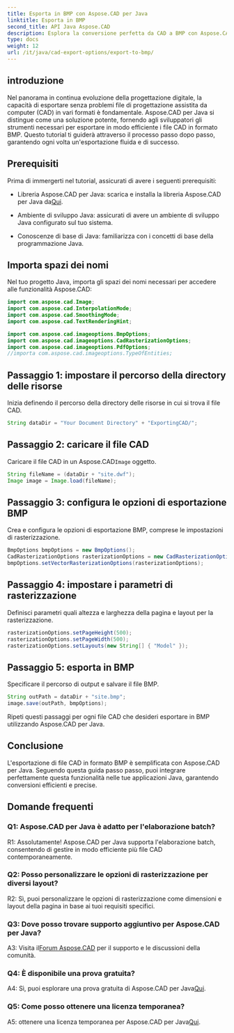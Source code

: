 ```yaml
---
title: Esporta in BMP con Aspose.CAD per Java
linktitle: Esporta in BMP
second_title: API Java Aspose.CAD
description: Esplora la conversione perfetta da CAD a BMP con Aspose.CAD per Java. Segui la nostra guida passo passo per esportazioni efficienti e precise.
type: docs
weight: 12
url: /it/java/cad-export-options/export-to-bmp/
---
```

## introduzione

Nel panorama in continua evoluzione della progettazione digitale, la capacità di esportare senza problemi file di progettazione assistita da computer (CAD) in vari formati è fondamentale. Aspose.CAD per Java si distingue come una soluzione potente, fornendo agli sviluppatori gli strumenti necessari per esportare in modo efficiente i file CAD in formato BMP. Questo tutorial ti guiderà attraverso il processo passo dopo passo, garantendo ogni volta un'esportazione fluida e di successo.

## Prerequisiti

Prima di immergerti nel tutorial, assicurati di avere i seguenti prerequisiti:

- Libreria Aspose.CAD per Java: scarica e installa la libreria Aspose.CAD per Java da[Qui](https://releases.aspose.com/cad/java/).

- Ambiente di sviluppo Java: assicurati di avere un ambiente di sviluppo Java configurato sul tuo sistema.

- Conoscenze di base di Java: familiarizza con i concetti di base della programmazione Java.

## Importa spazi dei nomi

Nel tuo progetto Java, importa gli spazi dei nomi necessari per accedere alle funzionalità Aspose.CAD:

```java
import com.aspose.cad.Image;
import com.aspose.cad.InterpolationMode;
import com.aspose.cad.SmoothingMode;
import com.aspose.cad.TextRenderingHint;

import com.aspose.cad.imageoptions.BmpOptions;
import com.aspose.cad.imageoptions.CadRasterizationOptions;
import com.aspose.cad.imageoptions.PdfOptions;
//importa com.aspose.cad.imageoptions.TypeOfEntities;
```

## Passaggio 1: impostare il percorso della directory delle risorse

Inizia definendo il percorso della directory delle risorse in cui si trova il file CAD.

```java
String dataDir = "Your Document Directory" + "ExportingCAD/";
```

## Passaggio 2: caricare il file CAD

 Caricare il file CAD in un Aspose.CAD`Image` oggetto.

```java
String fileName = (dataDir + "site.dwf");
Image image = Image.load(fileName);
```

## Passaggio 3: configura le opzioni di esportazione BMP

Crea e configura le opzioni di esportazione BMP, comprese le impostazioni di rasterizzazione.

```java
BmpOptions bmpOptions = new BmpOptions();
CadRasterizationOptions rasterizationOptions = new CadRasterizationOptions();
bmpOptions.setVectorRasterizationOptions(rasterizationOptions);
```

## Passaggio 4: impostare i parametri di rasterizzazione

Definisci parametri quali altezza e larghezza della pagina e layout per la rasterizzazione.

```java
rasterizationOptions.setPageHeight(500);
rasterizationOptions.setPageWidth(500);
rasterizationOptions.setLayouts(new String[] { "Model" });
```

## Passaggio 5: esporta in BMP

Specificare il percorso di output e salvare il file BMP.

```java
String outPath = dataDir + "site.bmp";
image.save(outPath, bmpOptions);
```

Ripeti questi passaggi per ogni file CAD che desideri esportare in BMP utilizzando Aspose.CAD per Java.

## Conclusione

L'esportazione di file CAD in formato BMP è semplificata con Aspose.CAD per Java. Seguendo questa guida passo passo, puoi integrare perfettamente questa funzionalità nelle tue applicazioni Java, garantendo conversioni efficienti e precise.

## Domande frequenti

### Q1: Aspose.CAD per Java è adatto per l'elaborazione batch?

R1: Assolutamente! Aspose.CAD per Java supporta l'elaborazione batch, consentendo di gestire in modo efficiente più file CAD contemporaneamente.

### Q2: Posso personalizzare le opzioni di rasterizzazione per diversi layout?

R2: Sì, puoi personalizzare le opzioni di rasterizzazione come dimensioni e layout della pagina in base ai tuoi requisiti specifici.

### Q3: Dove posso trovare supporto aggiuntivo per Aspose.CAD per Java?

 A3: Visita il[Forum Aspose.CAD](https://forum.aspose.com/c/cad/19) per il supporto e le discussioni della comunità.

### Q4: È disponibile una prova gratuita?

 A4: Sì, puoi esplorare una prova gratuita di Aspose.CAD per Java[Qui](https://releases.aspose.com/).

### Q5: Come posso ottenere una licenza temporanea?

 A5: ottenere una licenza temporanea per Aspose.CAD per Java[Qui](https://purchase.aspose.com/temporary-license/).